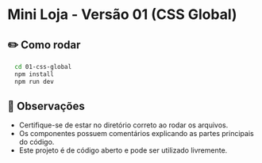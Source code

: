 # Mini Loja - Versão 01 (CSS Global)

## ✏️ Como rodar
  ```bash
    cd 01-css-global
    npm install
    npm run dev
   ```

## 📑 Observações

  * Certifique-se de estar no diretório correto ao rodar os arquivos.
  * Os componentes possuem comentários explicando as partes principais do código.
  * Este projeto é de código aberto e pode ser utilizado livremente.
